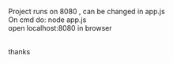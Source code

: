 
Project runs on 8080 , can be changed in app.js <br>
On cmd do: node app.js <br>
open localhost:8080 in browser <br> <br> 

thanks
